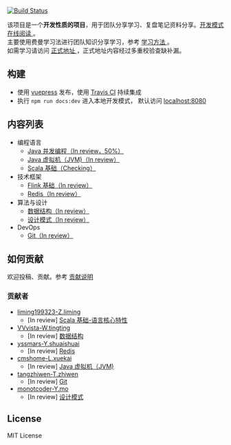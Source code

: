 [![Build Status](https://travis-ci.org/GourdErwa/review-notes-dev.svg?branch=master)](https://travis-ci.org/GourdErwa/review-notes-dev)

该项目是一个**开发性质的项目**，用于团队分享学习、复盘笔记资料分享。[开发模式在线阅读 ](http://dev.review-notes.top/)。  
主要使用费曼学习法进行团队知识分享学习，参考 [学习方法 ](/about/学习方法.md)。  
如需学习请访问 [正式地址 ](http://review-notes.top/) ，正式地址内容经过多重校验查缺补漏。

## 构建  
- 使用 [vuepress](https://vuepress.vuejs.org/) 发布，使用 [Travis CI](https://travis-ci.org/GourdErwa/review-notes-dev) 持续集成 
- 执行 `npm run docs:dev` 进入本地开发模式， 默认访问 [localhost:8080](http://localhost:8080/ )

## 内容列表
- 编程语言 
    * [Java 并发编程（In review，50%） ](/language/java-concurrency/)
    * [Java 虚拟机（JVM)（In review） ](/language/java-jvm/)
    * [Scala 基础（Checking） ](/language/scala-basis/)
- 技术框架
    * [Flink 基础（In review） ](/framework/flink-basis/)
    * [Redis（In review） ](/framework/redis/)
- 算法与设计
    * [数据结构（In review） ](/algorithm/data-structures/)
    * [设计模式（In review） ](/algorithm/design-patterns/)
- DevOps
    * [Git（In review） ](/devops/git/)
        
## 如何贡献
欢迎投稿、贡献。参考 [贡献说明 ](/about/贡献说明.md)

### 贡献者
- [liming199323-Z.liming](https://github.com/liming199323)
    * [In review]   [Scala 基础-语言核心特性 ](/language/scala-basis/)
- [VVvista-W.tingting](https://github.com/VVvista) 
    * [In review]   [数据结构 ](/algorithm/data-structures/)
- [yssmars-Y.shuaishuai](https://github.com/yssmars) 
    * [In review]   [Redis ](/framework/redis/)
- [cmshome-L.xuekai](https://github.com/cmshome) 
    * [In review]   [Java 虚拟机（JVM) ](/language/java-jvm/) 
- [tangzhiwen-T.zhiwen](https://github.com/tangzhiwen) 
    * [In review]   [Git ](/devops/git/)
- [monotcoder-Y.mo](https://github.com/monotcoder)   
    * [In review]   [设计模式 ](/algorithm/design-patterns/) 
## License
MIT License
    

